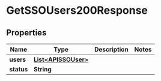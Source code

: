 

# GetSSOUsers200Response


## Properties

| Name | Type | Description | Notes |
|------------ | ------------- | ------------- | -------------|
|**users** | [**List&lt;APISSOUser&gt;**](APISSOUser.md) |  |  |
|**status** | **String** |  |  |



